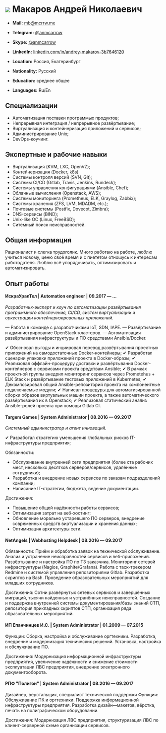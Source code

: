 ![](https://mcrrw.me/img/avatar.jpg)
Макаров Андрей Николаевич
===========================

- **Mail:** [mb@mcrrw.me](mailto:mb@mcrrw.me)
- **Telegram:** [@anmcarrow](https://t.me/anmcarrow)
- **Skype:** [@anmcarrow](skype:username)
- **LinkedIn:** [linkedin.com/in/andrey-makarov-3b7646120](https://linkedin.com/in/andrey-makarov-3b7646120/)

- **Location:** Россия, Екатеринбург
- **Nationality:** Русский
- **Education:** среднее общее

- **Languages:** Ru/En

Специализации
----------------------------

- Автоматизация поставки программых продуктов;
- Непрерывная интеграция / непрерывное развёртывание;
- Виртуализация и контейнеризация приложений и сервисов;
- Администрирование Unix;
- DevOps-коучинг.

Экспертные и рабочие навыки
----------------------------

- Виртуализация  (KVM, LXC, OpenVZ);
- Контейнеризация (Docker, k8s)
- Системы контроля версий (SVN, Git);
- Системы CI/CD (Gitlab, Travis, Jenkins, Rundeck);
- Системы управления конфигурациями (Ansible, Chef);
- Облачные вычисления (Openstack, AWS);
- Системы мониторинга (Prometheus, ELK, Graylog, Zabbix);
- Системы хранения (ZFS, LVM, MDADM, etc.);
- Почтовые системы (Postfix, Dovecot, Zimbra);
- DNS-сервисы (BIND);
- Unix-like ОС (Linux, FreeBSD);
- Ситемный поиск неисправностей.

Общая информация
----------------------------

Рационалист и слегка трудоголик. 
Много работаю на работе, люблю учиться новому, ценю своё время и с пиететом отношусь к интересам работодателя.
Люблю всё упорядочивать, оптимизировать и автоматизировать.

Опыт работы
----------------------------

####  ИскраУралТел | Automation engineer | 09.2017 — ...

_Разработчик-эксперт и коуч по автоматизации развёртывания программного обеспечения, CI/CD, систем виртуализации и оркестрации контейнеризированных приложений._
 
— Работа в команде с разработчиками IoT, SDN, IAPE.
— Развёртывание и администрирование OpenStack-кластеров.
— Автоматизация развёртывания инфраструктуры и ПО средствами Ansible/Docker.

✔ Обосновал выгоды и инциировал перевод развёртывания проектных приложений на самодостаточные Docker-контейнеры;
✔ Разработал сценарии упаковки приложений проекта в Docker-образы;
✔ Реализовал оффлайн-процедуру доставки и развёртывания Docker-контейнеров с сервисами проекта средствам Ansible;
✔ В рамках проектной группы внедрил мониторинг сервисов через Prometehus + ELK Stack и развёртывание тестовых приложений в Kubernetes;
✔ Декомпозировал общий Ansible-репозиторий проекта на компонентные подключаемые модули;
✔ Написал процедуры для автоматизированной сборки образов виртуальных машин проекта, а также автоматического развёртывания их в Openstack;
✔ Реализовал статический анализ Ansible-ролей проекта при помощи Gitlab CI.

####  Targem Games | System Administrator | 08.2016 — 09.2017
_Системный администратор и агент инноваций._


✔ Разработал стратегию уменьшения глобальных рисков IT-инфраструктуры предприятия;

Обязанности: 
- Обслуживание внутренней сети предприятия (более ста рабочих мест, несколько десятков серверов/сервисов, удалённые сотрудники);
- Разработка и внедрение новых сервисов по заказам подразделений компании;
- Написание IT-стратегии, бюджета, ведение документации. 

Достижения: 
- Повышение общей надёжности работы сервисов;
- Оптимизация затрат на веб-хостинг;
- Обновление морально устаревшего ПО серверов, внедрение современных средств виртуализации и хранения данных;
- Оптимизация архитектуры сети.

####  NetAngels | Webhosting Helpdesk | 08.2016 — 09.2017
Обязанности: Приём и обработка заявок на технической обслуживание. Анализ и устранение неисправностей сервисов и веб-приложений. Развёртывание и настройка ПО по ТЗ заказчика. Мониторинг сетевой инфраструктуры (Nagios, Graphite/Grafana). Работа с таск-трекером Redmine и системой управления репозиториями Gitlab. Разработка скриптов на Bash. Проведение образовательных мероприятий для младших сотрудников. 

Достижения: Сотни развёрнутых сетевых сервисов и завершённых миграций, тысячи найденных и устранённых неисправностей. Создание и поддержка внутренней системы документирования/базы знаний СТП, репозитория прикладных скриптов СТП, организация ряда образовательных мероприятий.

####  ИП Епанчинцев И.С. | System Administrator | 01.2009 — 07.2015
Функции:
Сборка, настройка и обслуживание оргтехники. Разработка, внедрение и модернизация технических решений. Установка, настройка и обслуживание ПО.

Достижения:
Модернизация информационной инфраструктуры предприятия, увеличение надёжности и снижение стоимости эксплуатации ЛВС предприятия, внедрение электронного документооборота.

####  РПФ "Полигон" | System Administrator | 08.2016 — 09.2017
Дизайнер, верстальщик, специалист технической поддержки
Функции:
Обслуживание  ПК и оргтехники.  Поддержка информационной 	инфраструктуры предприятия. 
Разработка дизайн—макетов, вёрстка, печать на полиграфическом оборудовании.

Достижения: 
Модернизация ЛВС предприятия, структуризация ЛВС по клиент-серверной схеме организации сервисов.


